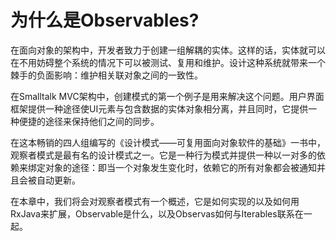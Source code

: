 # 为什么是Observables?

在面向对象的架构中，开发者致力于创建一组解耦的实体。这样的话，实体就可以在不用妨碍整个系统的情况下可以被测试、复用和维护。设计这种系统就带来一个棘手的负面影响：维护相关联对象之间的一致性。

在Smalltalk MVC架构中，创建模式的第一个例子是用来解决这个问题。用户界面框架提供一种途径使UI元素与包含数据的实体对象相分离，并且同时，它提供一种便捷的途径来保持他们之间的同步。

在这本畅销的四人组编写的《设计模式——可复用面向对象软件的基础》一书中，观察者模式是最有名的设计模式之一。它是一种行为模式并提供一种以一对多的依赖来绑定对象的途径：即当一个对象发生变化时，依赖它的所有对象都会被通知并且会被自动更新。

在本章中，我们将会对观察者模式有一个概述，它是如何实现的以及如何用RxJava来扩展，Observable是什么，以及Observas如何与Iterables联系在一起。